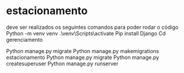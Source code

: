 # estacionamento
deve ser realizados os seguintes comandos para poder rodar o código 
Python -m venv venv 
.\venv\Scripts\activate
Pip install Django
Cd gerenciamento

Python manage.py migrate
Python manage.py makemigrations estacionamento
Python manage.py migrate
Python manage.py createsuperuser
Python manage.py runserver
